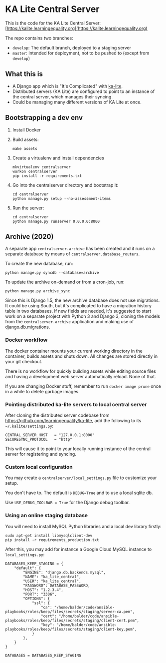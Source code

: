 # KA Lite Central Server

This is the code for the KA Lite Central Server: [https://kalite.learningequality.org](https://kalite.learningequality.org)

The repo contains two branches:

* `develop`: The default branch, deployed to a staging server
* `master`: Intended for deployment, not to be pushed to (except from `develop`)

## What this is

* A Django app which is "It's Complicated" with [ka-lite](https://github.com/learningequality/ka-lite.git).
* Distributed servers (KA Lite) are configured to point to an instance of the central server, which manages their syncing.
* Could be managing many different versions of KA Lite at once.

## Bootstrapping a dev env

1. Install Docker
1. Build assets:

   ```
   make assets
   ```

1. Create a virtualenv and install dependencies

   ```
   mkvirtualenv centralserver
   workon centralserver
   pip install -r requirements.txt
   ```

1. Go into the centralserver directory and bootstrap it:

   ```
   cd centralserver
   python manage.py setup --no-assessment-items
   ```

1. Run the server:

   ```
   cd centralserver
   python manage.py runserver 0.0.0.0:8000
   ```

## Archive (2020)

A separate app `centralserver.archive` has been created and it runs on a
separate database by means of `centralserver.database_routers`.

To create the new database, run:

```
python manage.py syncdb --database=archive
```

To update the archive on-demand or from a cron-job, run:

```
python manage.py archive_sync
```

Since this is Django 1.5, the new archive database does not use migrations. It
could be using South, but it's complicated to have a migration history table
in two databases. If new fields are needed, it's suggested to start work on a
separate project with Python 3 and Django 3, cloning the models from the
`centralserver.archive` application and making use of django.db.migrations.

### Docker workflow

The docker container mounts your current working directory in the container, builds assets and shuts down. All changes are stored directly in your git checkout.

There is no workflow for quickly building assets while editing source files and having a development web server automatically reload. None of that.

If you are changing Docker stuff, remember to run `docker image prune` once in a while to delete garbage images.

### Pointing distributed ka-lite servers to local central server

After cloning the distributed server codebase from https://github.com/learningequality/ka-lite, add the following to its `~/.kalite/settings.py`:

```
CENTRAL_SERVER_HOST   = "127.0.0.1:8000"
SECURESYNC_PROTOCOL   = "http"
```

This will cause it to point to your locally running instance of the central server for registering and syncing.

### Custom local configuration

You may create a `centralserver/local_settings.py` file to customize your setup.

You don't have to. The default is `DEBUG=True` and to use a local sqlite db.

Use `USE_DEBUG_TOOLBAR = True` for the Django debug toolbar.

### Using an online staging database

You will need to install MySQL Python libraries and a local dev library firstly:

```
sudo apt-get install libmysqlclient-dev
pip install -r requirements_production.txt
```

After this, you may add for instance a Google Cloud MySQL instance to `local_settings.py`:

```
DATABASES_KEEP_STAGING = {
    "default": {
        "ENGINE": "django.db.backends.mysql",
        "NAME": "ka_lite_central",
        "USER": "ka_lite_central",
        "PASSWORD": DATABASE_PASSWORD,
        "HOST": "1.2.3.4",
        "PORT": "3306",
        "OPTIONS": {
            "ssl": {
                "ca": "/home/balder/code/ansible-playbooks/roles/keep/files/secrets/staging/server-ca.pem",
                "cert": "/home/balder/code/ansible-playbooks/roles/keep/files/secrets/staging/client-cert.pem",
                "key": "/home/balder/code/ansible-playbooks/roles/keep/files/secrets/staging/client-key.pem",
            }
        },
    }
}

DATABASES = DATABASES_KEEP_STAGING
```
